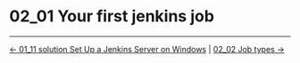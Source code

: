 # 02_01 Your first jenkins job

<!-- FooterStart -->
---
[← 01_11 solution Set Up a Jenkins Server on Windows](../../ch1_installing_jenkins/01_11_solution_set_up_a_jenkins_server_on_windows/README.md) | [02_02 Job types →](../02_02_job_types/README.md)
<!-- FooterEnd -->
